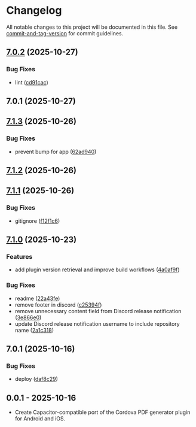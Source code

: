 # Changelog

All notable changes to this project will be documented in this file. See [commit-and-tag-version](https://github.com/absolute-version/commit-and-tag-version) for commit guidelines.

## [7.0.2](https://github.com/Cap-go/capacitor-nfc/compare/7.0.1...7.0.2) (2025-10-27)


### Bug Fixes

* lint ([cd91cac](https://github.com/Cap-go/capacitor-nfc/commit/cd91cac48181ac7487211d86d248f4bb03ab7f58))

## 7.0.1 (2025-10-27)

## [7.1.3](https://github.com/Cap-go/capacitor-pdf-generator/compare/7.1.2...7.1.3) (2025-10-26)


### Bug Fixes

* prevent bump for app ([62ad940](https://github.com/Cap-go/capacitor-pdf-generator/commit/62ad940f54c5f5210c6d8b28ebb0ec2c5a0bb8fe))

## [7.1.2](https://github.com/Cap-go/capacitor-pdf-generator/compare/7.1.1...7.1.2) (2025-10-26)

## [7.1.1](https://github.com/Cap-go/capacitor-pdf-generator/compare/7.1.0...7.1.1) (2025-10-26)


### Bug Fixes

* gitignore ([f12f1c6](https://github.com/Cap-go/capacitor-pdf-generator/commit/f12f1c69dc9680a16192b309a2b1c3e020ed4d0e))

## [7.1.0](https://github.com/Cap-go/capacitor-pdf-generator/compare/7.0.1...7.1.0) (2025-10-23)


### Features

* add plugin version retrieval and improve build workflows ([4a0af9f](https://github.com/Cap-go/capacitor-pdf-generator/commit/4a0af9f5fc38ebdb61e3a989b39107cf94ea79d0))


### Bug Fixes

* readme ([22a43fe](https://github.com/Cap-go/capacitor-pdf-generator/commit/22a43fe24e1962d8add8fc9d487d6dcd0f516bc3))
* remove footer in discord ([c25394f](https://github.com/Cap-go/capacitor-pdf-generator/commit/c25394f9971587b836bc9dbb1131bb73dc907356))
* remove unnecessary content field from Discord release notification ([3e866e0](https://github.com/Cap-go/capacitor-pdf-generator/commit/3e866e05ef1a1d02348e46f9a1c9ae21433c19cc))
* update Discord release notification username to include repository name ([2a1c318](https://github.com/Cap-go/capacitor-pdf-generator/commit/2a1c318f6456fa9441a71a7c7f95305279698844))

## 7.0.1 (2025-10-16)


### Bug Fixes

* deploy ([daf8c29](https://github.com/Cap-go/capacitor-pdf-generator/commit/daf8c292a72f3b55fd35a0975a9256d25beecf87))

## 0.0.1 - 2025-10-16

- Create Capacitor-compatible port of the Cordova PDF generator plugin for Android and iOS.
